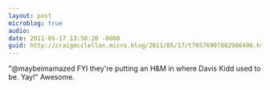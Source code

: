 ```yaml
---
layout: post
microblog: true
audio: 
date: 2011-05-17 13:50:20 -0600
guid: http://craigmcclellan.micro.blog/2011/05/17/t70576907002986496.html
---
```

"@maybeimamazed FYI they're putting an H&amp;M in where Davis Kidd used to be. Yay!" Awesome.
